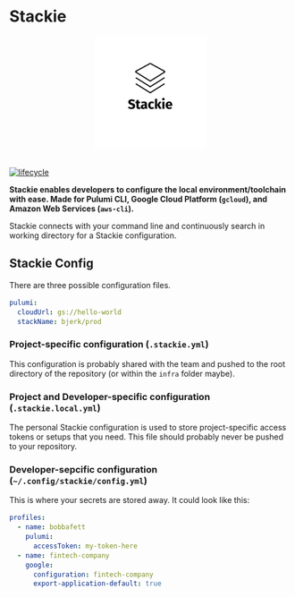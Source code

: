 # Stackie

<div style="text-align: center">
    <img src="https://raw.githubusercontent.com/bjerkio/stackie/main/.github/logo.svg" alt="Stackie" style="height: 200px" />
    <br /><br />
</div>

[![lifecycle](https://img.shields.io/badge/lifecycle-experimental-orange.svg)](https://www.tidyverse.org/lifecycle/#experimental)

**Stackie enables developers to configure the local environment/toolchain with
ease. Made for Pulumi CLI, Google Cloud Platform (`gcloud`), and Amazon Web
Services (`aws-cli`).**

Stackie connects with your command line and continuously search in working
directory for a Stackie configuration.

## Stackie Config

There are three possible configuration files.

```yaml
pulumi:
  cloudUrl: gs://hello-world
  stackName: bjerk/prod
```

### Project-specific configuration (`.stackie.yml`)

This configuration is probably shared with the team and pushed to the root
directory of the repository (or within the `infra` folder maybe).

### Project and Developer-specific configuration (`.stackie.local.yml`)

The personal Stackie configuration is used to store project-specific access
tokens or setups that you need. This file should probably never be pushed to
your repository.

### Developer-sepcific configuration (`~/.config/stackie/config.yml`)

This is where your secrets are stored away. It could look like this:

```yaml
profiles:
  - name: bobbafett
    pulumi:
      accessToken: my-token-here
  - name: fintech-company
    google:
      configuration: fintech-company
      export-application-default: true
```
